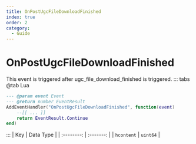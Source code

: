 ```yaml
---
title: OnPostUgcFileDownloadFinished
index: true
order: 2
category:
  - Guide
---
```


# OnPostUgcFileDownloadFinished
This event is triggered after ugc_file_download_finished is triggered.
::: tabs
@tab Lua
```lua
--- @param event Event
--- @return number EventResult
AddEventHandler("OnPostUgcFileDownloadFinished", function(event)
    --[[ ... ]]
    return EventResult.Continue
end)
```

:::
|     Key    | Data Type |
| :--------: | :-------: |
| `hcontent` |  `uint64` |